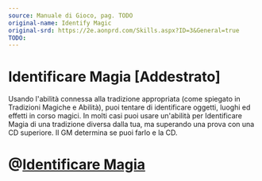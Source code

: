 ```yaml
---
source: Manuale di Gioco, pag. TODO
original-name: Identify Magic
original-srd: https://2e.aonprd.com/Skills.aspx?ID=3&General=true
TODO:
---
```


# Identificare Magia \[Addestrato\]

Usando l'abilità connessa alla tradizione appropriata (come spiegato in
Tradizioni Magiche e Abilità), puoi tentare di identificare oggetti, luoghi ed
effetti in corso magici. In molti casi puoi usare un'abilità per Identificare
Magia di una tradizione diversa dalla tua, ma superando una prova con una CD
superiore. Il GM determina se puoi farlo e la CD.

# @[Identificare Magia](/azioni/abilita/identificare-magia)
